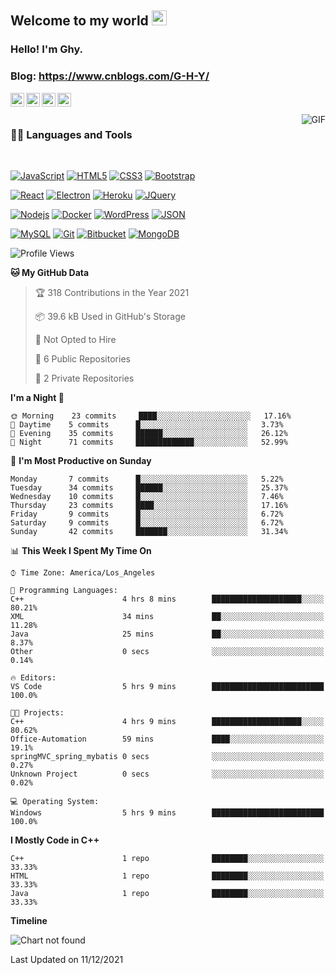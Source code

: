 
## Welcome to my world <img src="https://github.com/TheDudeThatCode/TheDudeThatCode/blob/master/Assets/Earth.gif" width="24px">

### Hello! I'm Ghy.

### Blog: https://www.cnblogs.com/G-H-Y/

<a href="https://twitter.com/dhanani_brijesh">
  <img align="left" alt="Brijesh Dhanani | Twitter" width="22px" src="https://cdn.jsdelivr.net/npm/simple-icons@v3/icons/twitter.svg" />
</a>
<a href="https://www.linkedin.com/in/brijesh-dhanani-8a2061141">
  <img align="left" alt="Brijesh Dhanani" width="22px" src="https://cdn.jsdelivr.net/npm/simple-icons@v3/icons/linkedin.svg" />
</a>
<a href="https://www.facebook.com/people/Brijesh-Dhanani/100010798357963">
  <img align="left" alt="Brijesh Dhanani" width="22px" src="https://cdn.jsdelivr.net/npm/simple-icons@v3/icons/facebook.svg" />
</a>
<a href="https://www.instagram.com/singer_brijesh_dhanani">
  <img align="left" alt="Brijesh Dhanani" width="22px" src="https://cdn.jsdelivr.net/npm/simple-icons@v3/icons/instagram.svg" />
</a>

<br />
<br />

  <img align="right" alt="GIF" src="https://media.giphy.com/media/836HiJc7pgzy8iNXCn/giphy.gif" />
  
### 👨‍💻 Languages and Tools

<br />

[![JavaScript](https://img.shields.io/badge/-JavaScript-black?style=flat&logo=javascript&link=https://github.com/BRdhanani)](https://github.com/BRdhanani) 
[![HTML5](https://img.shields.io/badge/-HTML5-E34F26?style=flat&logo=html5&logoColor=white&link=https://github.com/BRdhanani)](https://github.com/BRdhanani) 
[![CSS3](https://img.shields.io/badge/-CSS3-1572B6?style=flat&logo=css3&link=https://github.com/BRdhanani)](https://github.com/BRdhanani) 
[![Bootstrap](https://img.shields.io/badge/-Bootstrap-563D7C?style=flat&logo=bootstrap&link=https://github.com/BRdhanani)](https://github.com/BRdhanani) 

[![React](https://img.shields.io/badge/-React-black?style=flat&logo=react&link=https://github.com/BRdhanani)](https://github.com/BRdhanani) 
[![Electron](https://img.shields.io/badge/-Electron-gray?style=flat&logo=electron&link=https://github.com/BRdhanani)](https://github.com/BRdhanani) 
[![Heroku](https://img.shields.io/badge/-Heroku-gray?style=flat&logo=heroku&link=https://github.com/BRdhanani)](https://github.com/BRdhanani) 
[![JQuery](https://img.shields.io/badge/-JQuery-blue?style=flat&logo=jquery&link=https://github.com/BRdhanani)](https://github.com/BRdhanani) 

[![Nodejs](https://img.shields.io/badge/-Nodejs-green?style=flat&logo=Node.js&link=https://github.com/BRdhanani)](https://github.com/BRdhanani) 
[![Docker](https://img.shields.io/badge/-Docker-black?style=flat&logo=docker&link=https://github.com/BRdhanani)](https://github.com/BRdhanani) 
[![WordPress](https://img.shields.io/badge/-WordPress-blue?style=flat&logo=wordpress&link=https://github.com/BRdhanani)](https://github.com/BRdhanani) 
[![JSON](https://img.shields.io/badge/-json-02569B?style=flat&logo=json&link=https://github.com/BRdhanani)](https://github.com/BRdhanani)

[![MySQL](https://img.shields.io/badge/-MySQL-black?style=flat&logo=mysql&link=https://github.com/BRdhanani)](https://github.com/BRdhanani)
[![Git](https://img.shields.io/badge/-Git-black?style=flat&logo=git&link=https://github.com/BRdhanani)](https://github.com/BRdhanani) 
[![Bitbucket](https://img.shields.io/badge/-Bitbucket-blue?style=flat&logo=bitbucket&link=https://github.com/BRdhanani)](https://github.com/BRdhanani)
[![MongoDB](https://img.shields.io/badge/-MongoDB-FCA121?style=flat&logo=mongodb&link=https://github.com/BRdhanani)](https://gitlab.com/BRdhanani) 

<!--START_SECTION:waka-->
![Profile Views](http://img.shields.io/badge/Profile%20Views-3-blue)

**🐱 My GitHub Data** 

> 🏆 318 Contributions in the Year 2021
 > 
> 📦 39.6 kB Used in GitHub's Storage 
 > 
> 🚫 Not Opted to Hire
 > 
> 📜 6 Public Repositories 
 > 
> 🔑 2 Private Repositories  
 > 
**I'm a Night 🦉** 

```text
🌞 Morning    23 commits     ████░░░░░░░░░░░░░░░░░░░░░   17.16% 
🌆 Daytime    5 commits      █░░░░░░░░░░░░░░░░░░░░░░░░   3.73% 
🌃 Evening    35 commits     ██████░░░░░░░░░░░░░░░░░░░   26.12% 
🌙 Night      71 commits     █████████████░░░░░░░░░░░░   52.99%

```
📅 **I'm Most Productive on Sunday** 

```text
Monday       7 commits      █░░░░░░░░░░░░░░░░░░░░░░░░   5.22% 
Tuesday      34 commits     ██████░░░░░░░░░░░░░░░░░░░   25.37% 
Wednesday    10 commits     █░░░░░░░░░░░░░░░░░░░░░░░░   7.46% 
Thursday     23 commits     ████░░░░░░░░░░░░░░░░░░░░░   17.16% 
Friday       9 commits      █░░░░░░░░░░░░░░░░░░░░░░░░   6.72% 
Saturday     9 commits      █░░░░░░░░░░░░░░░░░░░░░░░░   6.72% 
Sunday       42 commits     ███████░░░░░░░░░░░░░░░░░░   31.34%

```


📊 **This Week I Spent My Time On** 

```text
⌚︎ Time Zone: America/Los_Angeles

💬 Programming Languages: 
C++                      4 hrs 8 mins        ████████████████████░░░░░   80.21% 
XML                      34 mins             ██░░░░░░░░░░░░░░░░░░░░░░░   11.28% 
Java                     25 mins             ██░░░░░░░░░░░░░░░░░░░░░░░   8.37% 
Other                    0 secs              ░░░░░░░░░░░░░░░░░░░░░░░░░   0.14%

🔥 Editors: 
VS Code                  5 hrs 9 mins        █████████████████████████   100.0%

🐱‍💻 Projects: 
C++                      4 hrs 9 mins        ████████████████████░░░░░   80.62% 
Office-Automation        59 mins             ████░░░░░░░░░░░░░░░░░░░░░   19.1% 
springMVC_spring_mybatis 0 secs              ░░░░░░░░░░░░░░░░░░░░░░░░░   0.27% 
Unknown Project          0 secs              ░░░░░░░░░░░░░░░░░░░░░░░░░   0.02%

💻 Operating System: 
Windows                  5 hrs 9 mins        █████████████████████████   100.0%

```

**I Mostly Code in C++** 

```text
C++                      1 repo              ████████░░░░░░░░░░░░░░░░░   33.33% 
HTML                     1 repo              ████████░░░░░░░░░░░░░░░░░   33.33% 
Java                     1 repo              ████████░░░░░░░░░░░░░░░░░   33.33%

```


**Timeline**

![Chart not found](https://raw.githubusercontent.com/G-ghy/G-ghy/main/charts/bar_graph.png) 


 Last Updated on 11/12/2021
<!--END_SECTION:waka-->
